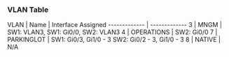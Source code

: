 ### VLAN Table

VLAN | Name | Interface Assigned
------------- | -------------
3 | MNGM | SW1: VLAN3, SW1: Gi0/0, SW2: VLAN3 
4 | OPERATIONS | SW2: Gi0/0
7 | PARKINGLOT | SW1: Gi0/3, Gi1/0 - 3 SW2: Gi0/2 - 3, Gi1/0 - 3
8 | NATIVE | N/A
